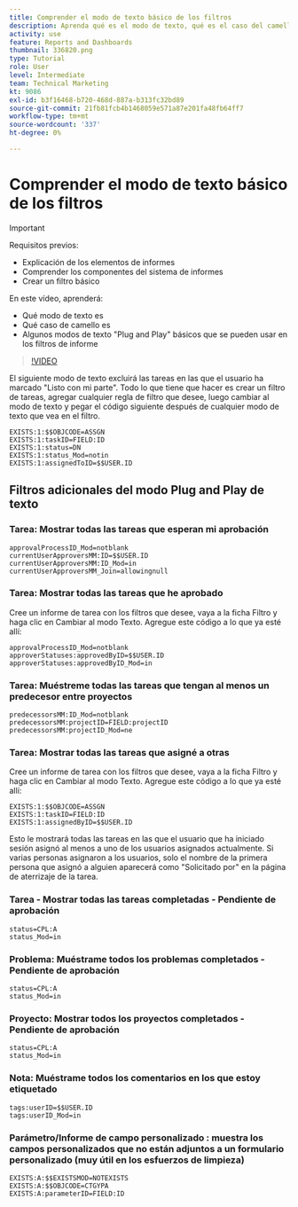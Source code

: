 ```yaml
---
title: Comprender el modo de texto básico de los filtros
description: Aprenda qué es el modo de texto, qué es el caso del camello y algún modo de texto básico de "Plug and Play" que puede utilizar en los filtros de informe en [!DNL  Workfront].
activity: use
feature: Reports and Dashboards
thumbnail: 336820.png
type: Tutorial
role: User
level: Intermediate
team: Technical Marketing
kt: 9086
exl-id: b3f16468-b720-468d-887a-b313fc32bd89
source-git-commit: 21fb81fcb4b1468059e571a87e201fa48fb64ff7
workflow-type: tm+mt
source-wordcount: '337'
ht-degree: 0%

---
```


# Comprender el modo de texto básico de los filtros

>[!IMPORTANT]
>
>Requisitos previos:
>
>* Explicación de los elementos de informes
>* Comprender los componentes del sistema de informes
>* Crear un filtro básico


En este vídeo, aprenderá:

* Qué modo de texto es
* Qué caso de camello es
* Algunos modos de texto &quot;Plug and Play&quot; básicos que se pueden usar en los filtros de informe

>[!VIDEO](https://video.tv.adobe.com/v/336820/?quality=12)

El siguiente modo de texto excluirá las tareas en las que el usuario ha marcado &quot;Listo con mi parte&quot;. Todo lo que tiene que hacer es crear un filtro de tareas, agregar cualquier regla de filtro que desee, luego cambiar al modo de texto y pegar el código siguiente después de cualquier modo de texto que vea en el filtro.

```
EXISTS:1:$$OBJCODE=ASSGN  
EXISTS:1:taskID=FIELD:ID  
EXISTS:1:status=DN  
EXISTS:1:status_Mod=notin  
EXISTS:1:assignedToID=$$USER.ID 
```

## Filtros adicionales del modo Plug and Play de texto

### Tarea: Mostrar todas las tareas que esperan mi aprobación

```
approvalProcessID_Mod=notblank
currentUserApproversMM:ID=$$USER.ID
currentUserApproversMM:ID_Mod=in
currentUserApproversMM_Join=allowingnull
```

### Tarea: Mostrar todas las tareas que he aprobado

Cree un informe de tarea con los filtros que desee, vaya a la ficha Filtro y haga clic en Cambiar al modo Texto. Agregue este código a lo que ya esté allí:

```
approvalProcessID_Mod=notblank
approverStatuses:approvedByID=$$USER.ID
approverStatuses:approvedByID_Mod=in
```

### Tarea: Muéstreme todas las tareas que tengan al menos un predecesor entre proyectos

```
predecessorsMM:ID_Mod=notblank
predecessorsMM:projectID=FIELD:projectID
predecessorsMM:projectID_Mod=ne
```

### Tarea: Mostrar todas las tareas que asigné a otras

Cree un informe de tarea con los filtros que desee, vaya a la ficha Filtro y haga clic en Cambiar al modo Texto. Agregue este código a lo que ya esté allí:

```
EXISTS:1:$$OBJCODE=ASSGN
EXISTS:1:taskID=FIELD:ID
EXISTS:1:assignedByID=$$USER.ID
```

Esto le mostrará todas las tareas en las que el usuario que ha iniciado sesión asignó al menos a uno de los usuarios asignados actualmente. Si varias personas asignaron a los usuarios, solo el nombre de la primera persona que asignó a alguien aparecerá como &quot;Solicitado por&quot; en la página de aterrizaje de la tarea.

### Tarea - Mostrar todas las tareas completadas - Pendiente de aprobación

```
status=CPL:A
status_Mod=in
```


### Problema: Muéstrame todos los problemas completados - Pendiente de aprobación

```
status=CPL:A
status_Mod=in
```


### Proyecto: Mostrar todos los proyectos completados - Pendiente de aprobación

```
status=CPL:A
status_Mod=in
```


### Nota: Muéstrame todos los comentarios en los que estoy etiquetado

```
tags:userID=$$USER.ID
tags:userID_Mod=in
```


### Parámetro/Informe de campo personalizado : muestra los campos personalizados que no están adjuntos a un formulario personalizado (muy útil en los esfuerzos de limpieza)

```
EXISTS:A:$$EXISTSMOD=NOTEXISTS
EXISTS:A:$$OBJCODE=CTGYPA
EXISTS:A:parameterID=FIELD:ID
```
